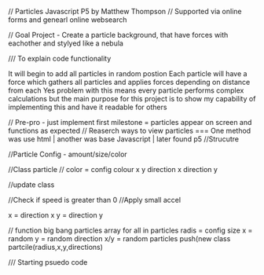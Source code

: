 // Particles Javascript P5 by Matthew Thompson
// Supported via online forms and genearl online websearch

// Goal Project - Create a particle background, that have forces with eachother and stylyed like a nebula

///
To explain code functionality

It will begin to add all particles in random postion
Each particle will have a force which gathers all particles and applies forces depending on distance from each
Yes problem with this means every particle performs complex calculations but the main purpose for this project is to show my capability of implementing this and
have it readable for others

// Pre-pro - just implement first milestone = particles appear on screen and functions as expected
// Reaserch ways to view particles === One method was use html | another was base Javascript | later found p5 
//Strucutre

//Particle Config - amount/size/color

//Class particle //
  color = config colour
  x
  y
  direction x
  direction y

  //update class

  //Check if speed is greater than 0
    //Apply small accel
  
  x = direction x
  y = direction y


  // function big bang
    particles array
    for all in particles
      radis = config size
      x = random
      y = random
      direction x/y = random
      particles push(new class partcile(radius,x,y,directions)

/// Starting psuedo code


